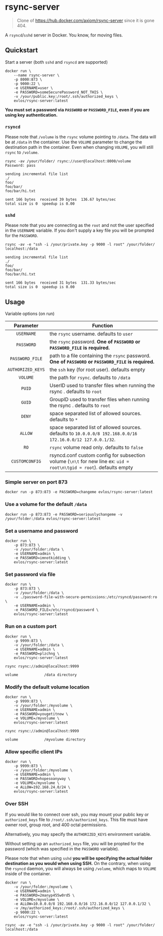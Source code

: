 # rsync-server

> Clone of https://hub.docker.com/axiom/rsync-server since it is gone 404.

A `rsyncd`/`sshd` server in Docker. You know, for moving files.

## Quickstart

Start a server (both `sshd` and `rsyncd` are supported)

```shell
docker run \
    --name rsync-server \
    -p 8000:873 \
    -p 9000:22 \
    -e USERNAME=user \
    -e PASSWORD=someSecurePassword_NOT_THIS \
    -v /your/public.key:/root/.ssh/authorized_keys \
    evlos/rsync-server:latest
```

**You must set a password via `PASSWORD` or `PASSWORD_FILE`, even if you are using key authentication.**

### `rsyncd`

Please note that `/volume` is the `rsync` volume pointing to `/data`. The data
will be at `/data` in the container. Use the `VOLUME` parameter to change the
destination path in the container. Even when changing `VOLUME`, you will still
`rsync` to `/volume`.

```shell
rsync -av /your/folder/ rsync://user@localhost:8000/volume
Password: pass

sending incremental file list
./
foo/
foo/bar/
foo/bar/hi.txt

sent 166 bytes  received 39 bytes  136.67 bytes/sec
total size is 0  speedup is 0.00
```

### `sshd`

Please note that you are connecting as the `root` and not the user specified in
the `USERNAME` variable. If you don't supply a key file you will be prompted
for the `PASSWORD`.

```shell
rsync -av -e "ssh -i /your/private.key -p 9000 -l root" /your/folder/ localhost:/data

sending incremental file list
./
foo/
foo/bar/
foo/bar/hi.txt

sent 166 bytes  received 31 bytes  131.33 bytes/sec
total size is 0  speedup is 0.00
```

## Usage

Variable options (on run)

|     Parameter     | Function |
| :---------------: | -------- |
| `USERNAME`        | the `rsync` username. defaults to `user`|
| `PASSWORD`        | the `rsync` password. **One of `PASSWORD` or `PASSWORD_FILE` is required.**|
| `PASSWORD_FILE`   | path to a file containing the `rsync` password. **One of `PASSWORD` or `PASSWORD_FILE` is required.**|
| `AUTHORIZED_KEYS` | the `ssh` key (for root user). defaults empty |
| `VOLUME`   | the path for `rsync`. defaults to `/data`|
| `PUID`     | UserID used to transfer files when running the rsync . defaults to `root`|
| `GUID`     | GroupID used to transfer files when running the rsync . defaults to `root`|
| `DENY`     | space separated list of allowed sources. defaults to `*`|
| `ALLOW`    | space separated list of allowed sources. defaults to `10.0.0.0/8 192.168.0.0/16 172.16.0.0/12 127.0.0.1/32`.|
| `RO`     | `rsync` volume read only. defaults to `false`|
| `CUSTOMCONFIG` | rsyncd.conf custom config for subsection volume (`\n\t` for new line ex: `uid = root\n\tgid = root`). defaults empty |

### Simple server on port 873

```shell
docker run -p 873:873 -e PASSWORD=changeme evlos/rsync-server:latest
```

### Use a volume for the default `/data`

```shell
docker run -p 873:873 -e PASSWORD=seriouslychangeme -v /your/folder:/data evlos/rsync-server:latest
```

### Set a username and password

```shell
docker run \
    -p 873:873 \
    -v /your/folder:/data \
    -e USERNAME=admin \
    -e PASSWORD=imnotkidding \
    evlos/rsync-server:latest
```

### Set password via file

```shell
docker run \
    -p 873:873 \
    -v /your/folder:/data \
    -v ./password-file-with-secure-permissions:/etc/rsyncd/password:ro \
    -e USERNAME=admin \
    -e PASSWORD_FILE=/etc/rsyncd/password \
    evlos/rsync-server:latest
```

### Run on a custom port

```shell
docker run \
    -p 9999:873 \
    -v /your/folder:/data \
    -e USERNAME=admin \
    -e PASSWORD=plzchng \
    evlos/rsync-server:latest
```

```shell
rsync rsync://admin@localhost:9999

volume            /data directory
```

### Modify the default volume location

```shell
docker run \
    -p 9999:873 \
    -v /your/folder:/myvolume \
    -e USERNAME=admin \
    -e PASSWORD=yougetitnow \
    -e VOLUME=/myvolume \
    evlos/rsync-server:latest
```

```shell
rsync rsync://admin@localhost:9999

volume            /myvolume directory
```

### Allow specific client IPs

```shell
docker run \
    -p 9999:873 \
    -v /your/folder:/myvolume \
    -e USERNAME=admin \
    -e PASSWORD=hopesoanyway \
    -e VOLUME=/myvolume \
    -e ALLOW=192.168.24.0/24 \
    evlos/rsync-server:latest
```

### Over SSH

If you would like to connect over ssh, you may mount your public key or
`authorized_keys` file to `/root/.ssh/authorized_keys`. This file
must have owner root, group root, and 400 octal permissions.

Alternatively, you may specify the `AUTHORIZED_KEYS` environment variable.

Without setting up an `authorized_keys` file, you will be propted for the
password (which was specified in the `PASSWORD` variable).

Please note that when using `sshd` **you will be specifying the actual folder
destination as you would when using SSH.** On the contrary, when using the
`rsyncd` daemon, you will always be using `/volume`, which maps to `VOLUME`
inside of the container.

```shell
docker run \
    -v /your/folder:/myvolume \
    -e USERNAME=admin \
    -e PASSWORD=2manyp455w0rd5 \
    -e VOLUME=/myvolume \
    -e ALLOW=10.0.0.0/8 192.168.0.0/16 172.16.0.0/12 127.0.0.1/32 \
    -v /my/authorized_keys:/root/.ssh/authorized_keys \
    -p 9000:22 \
    evlos/rsync-server:latest
```

```shell
rsync -av -e "ssh -i /your/private.key -p 9000 -l root" /your/folder/ localhost:/data
```
